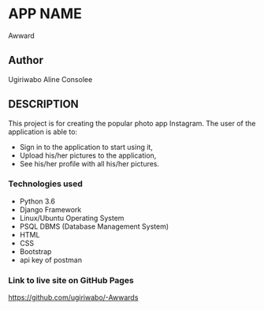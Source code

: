 # APP NAME
Awward

## Author

Ugiriwabo Aline Consolee

## DESCRIPTION
This project is for creating the popular photo app Instagram. The user of the application is able to:

* Sign in to the application to start using it,
* Upload his/her pictures to the application,
* See his/her profile with all his/her pictures.

### Technologies used
* Python 3.6
* Django Framework
* Linux/Ubuntu Operating System
* PSQL DBMS (Database Management System)
* HTML
* CSS
* Bootstrap
* api key of postman

### Link to live site on GitHub Pages
https://github.com/ugiriwabo/-Awwards